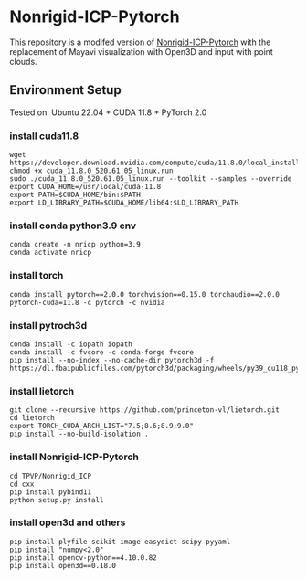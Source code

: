 # Nonrigid-ICP-Pytorch

This repository is a modifed version of [Nonrigid-ICP-Pytorch](https://github.com/rabbityl/Nonrigid-ICP-Pytorch) with the replacement of Mayavi visualization with Open3D and input with point clouds.

## Environment Setup

Tested on: Ubuntu 22.04 + CUDA 11.8 + PyTorch 2.0

### install cuda11.8
```
wget https://developer.download.nvidia.com/compute/cuda/11.8.0/local_installers/cuda_11.8.0_520.61.05_linux.run
chmod +x cuda_11.8.0_520.61.05_linux.run
sudo ./cuda_11.8.0_520.61.05_linux.run --toolkit --samples --override
export CUDA_HOME=/usr/local/cuda-11.8
export PATH=$CUDA_HOME/bin:$PATH
export LD_LIBRARY_PATH=$CUDA_HOME/lib64:$LD_LIBRARY_PATH
```

### install conda python3.9 env
```
conda create -n nricp python=3.9
conda activate nricp
```

### install torch
```
conda install pytorch==2.0.0 torchvision==0.15.0 torchaudio==2.0.0 pytorch-cuda=11.8 -c pytorch -c nvidia
```

### install pytroch3d
```
conda install -c iopath iopath
conda install -c fvcore -c conda-forge fvcore
pip install --no-index --no-cache-dir pytorch3d -f https://dl.fbaipublicfiles.com/pytorch3d/packaging/wheels/py39_cu118_pyt200/download.html
```

### install lietorch
```
git clone --recursive https://github.com/princeton-vl/lietorch.git
cd lietorch
export TORCH_CUDA_ARCH_LIST="7.5;8.6;8.9;9.0"
pip install --no-build-isolation .
```

### install Nonrigid-ICP-Pytorch
```
cd TPVP/Nonrigid_ICP
cd cxx
pip install pybind11
python setup.py install
```

### install open3d and others
```
pip install plyfile scikit-image easydict scipy pyyaml
pip install "numpy<2.0"
pip install opencv-python==4.10.0.82
pip install open3d==0.18.0
```

